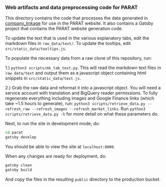 ### Web artifacts and data preprocessing code for PARAT

This directory contains the code that processes the data generated in [company_linkage](../company_linkage) for use in the PARAT website.
It also contains a Gatsby project that contains the PARAT website generation code.

To update the text that is used in the various explanatory tabs, edit the markdown files in `raw_data/text/`.
To update the tooltips, edit `src/static_data/tooltips.js`.

To populate the necessary data from a raw clone of this repository, run:

1.) `python3 scripts/mk_tab_text.py`. This will read the markdown text files in `raw_data/text` and output them
as a javascript object containing html snippets in `src/static_data/text.js`.

2.) Grab the raw data and reformat it into a javascript object. You will need a service account with translation 
and BigQuery reader permissions. To fully regenerate everything including images and Google Finance links 
(which take ~1.5 hours to generate), run: 
`python3 scripts/retrieve_data.py --refresh_raw --refresh_images --refresh_market_links`. Run
`python3 scripts/retrieve_data.py -h` for more detail on what these parameters do.

Next, to run the site in development mode, do:

```bash
cd parat 
gatsby develop
```

You should be able to view the site at `localhost:8000`.

When any changes are ready for deployment, do:

```bash
gatsby clean
gatsby build
```

And copy the files in the resulting `public` directory to the production bucket. 
